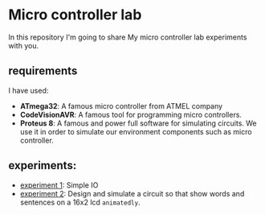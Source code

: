 # Micro controller lab
In this repository I'm going to share My micro controller lab experiments with you.

## requirements
I have used:
- **ATmega32**: A famous micro controller from ATMEL company
- **CodeVisionAVR**: A famous tool for programming micro controllers.
- **Proteus 8**: A famous and power full software for simulating circuits. We use it in order to simulate our environment components such as micro controller.

## experiments:
- [experiment 1](ex1/):
Simple IO
- [experiment 2](ex2/): 
Design and simulate a circuit so that show words and sentences on a 16x2 lcd `animatedly`. 